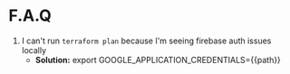 # F.A.Q

1. I can't run `terraform plan` because I'm seeing firebase auth issues locally
    - **Solution:** export GOOGLE_APPLICATION_CREDENTIALS={{path}}
